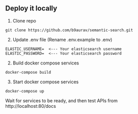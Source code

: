 ## Deploy it locally

1. Clone repo
```
git clone https://github.com/b9aurav/semantic-search.git
```

2. Update .env file (Rename .env.example to .env)
```
ELASTIC_USERNAME=  <--- Your elasticsearch username
ELASTIC_PASSWORD=  <--- Your elasticsearch password
```

2. Build docker compose services
```
docker-compose build
```

3. Start docker compose services
```
docker-compose up
```

Wait for services to be ready, and then test APIs from http://localhost:80/docs